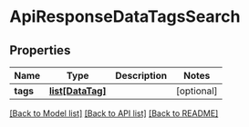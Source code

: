 # ApiResponseDataTagsSearch

## Properties
Name | Type | Description | Notes
------------ | ------------- | ------------- | -------------
**tags** | [**list[DataTag]**](DataTag.md) |  | [optional] 

[[Back to Model list]](../README.md#documentation-for-models) [[Back to API list]](../README.md#documentation-for-api-endpoints) [[Back to README]](../README.md)


